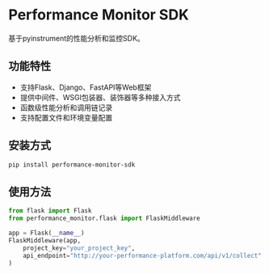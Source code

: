 # Performance Monitor SDK

基于pyinstrument的性能分析和监控SDK。

## 功能特性

- 支持Flask、Django、FastAPI等Web框架
- 提供中间件、WSGI包装器、装饰器等多种接入方式
- 函数级性能分析和调用链记录
- 支持配置文件和环境变量配置

## 安装方式

```bash
pip install performance-monitor-sdk
```

## 使用方法

```python
from flask import Flask
from performance_monitor.flask import FlaskMiddleware

app = Flask(__name__)
FlaskMiddleware(app, 
    project_key="your_project_key", 
    api_endpoint="http://your-performance-platform.com/api/v1/collect"
)
```
